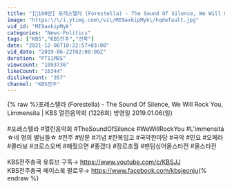 ```yaml
---
title: "[🏅100만] 포레스텔라 (Forestella) - The Sound Of Silence, We Will Rock You, L'immensitá  | KBS 열린음악회 190106"
image: "https:\/\/i.ytimg.com\/vi\/MI9axkipMyk\/hqdefault.jpg"
vid_id: "MI9axkipMyk"
categories: "News-Politics"
tags: ["KBS","KBS전주","전북"]
date: "2021-12-06T10:22:57+03:00"
vid_date: "2019-06-22T02:00:00Z"
duration: "PT11M8S"
viewcount: "1093736"
likeCount: "16344"
dislikeCount: "357"
channel: "KBS전주"
---
```

{% raw %}포레스텔라 (Forestella) - The Sound Of Silence, We Will Rock You, Limmensita  | KBS 열린음악회 (1226회) 방영일 2019.01.06(일) <br /><br />#포레스텔라 #열린음악회 #TheSoundOfSilence #WeWillRockYou #L'immensitá<br />☆네 명의 별님들☆ #전주 #방문 #기념 #한복입고 #국악한마당 #국악 #민요 #오페라 #콜라보 #크로스오버 #해줬으면 #좋겠다 #장르초월 #팬텀싱어올스타전 #올스타전<br /><br />KBS전주총국 유튜브 구독→ <a rel="nofollow" target="blank" href="https://www.youtube.com/c/KBSJJ">https://www.youtube.com/c/KBSJJ</a><br />KBS전주총국 페이스북 팔로우→ <a rel="nofollow" target="blank" href="https://www.facebook.com/kbsjeonju">https://www.facebook.com/kbsjeonju</a>{% endraw %}
